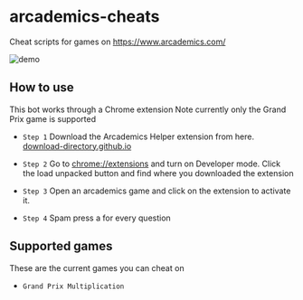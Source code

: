 # arcademics-cheats
Cheat scripts for games on https://www.arcademics.com/

![demo](https://user-images.githubusercontent.com/101005658/170934998-f7af8941-b48b-41d1-980a-474cfd2e55f5.gif "demo hack")

## How to use
This bot works through a Chrome extension
Note currently only the Grand Prix game is supported

- `Step 1` Download the Arcademics Helper extension from here. [download-directory.github.io](https://download-directory.github.io/?url=https://github.com/DaveH355/arcademics-cheats/tree/main/Arcademics%20Helper)

- `Step 2` Go to [chrome://extensions](chrome://extensions) and turn on Developer mode. Click the load unpacked button and find where you downloaded the extension

- `Step 3` Open an arcademics game and click on the extension to activate it. 

- `Step 4` Spam press a for every question


## Supported games
These are the current games you can cheat on
- `Grand Prix Multiplication` 

